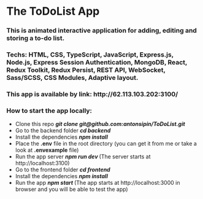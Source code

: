 # The ToDoList App

<h3> This is animated interactive application for adding, editing and storing a to-do list.
</h3>
  <h3>
    Techs: HTML, CSS, TypeScript, JavaScript, Express.js, Node.js, Express Session Authentication, MongoDB, React, Redux Toolkit, Redux Persist, REST API, WebSocket, Sass/SCSS, CSS Modules, Adaptive layout.
  </h3>
  <h3>
   This app is available by link: http://62.113.103.202:3100/
  </h3>
  <h3>
   How to start the app locally:
  </h3>
  <p>
  <ul>
    <li>
      Clone this repo <b><i> git clone git@github.com:antonsipin/ToDoList.git</i></b>
    </li>
     <li>
       Go to the backend folder <b><i> cd backend </i></b>
    </li>
    <li>
      Install the dependencies <b><i> npm install </i></b>
    </li>
    <li>
      Place the <b>.env</b> file in the root directory (you can get it from me or take a look at <b>.envexample</b> file)
    </li>
    <li>
      Run the app server <b><i> npm run dev </i></b> (The server starts at http://localhost:3100)
    </li>
    <li>
      Go to the frontend folder <b><i> cd frontend </i></b>
    </li>
    <li>
      Install the dependencies <b><i> npm install </i></b>
    </li>
    <li>
      Run the app <b><i> npm start </i></b> (The app starts at http://localhost:3000 in browser and you will be able to test the app)
    </li>
  </ul>
  </p>
